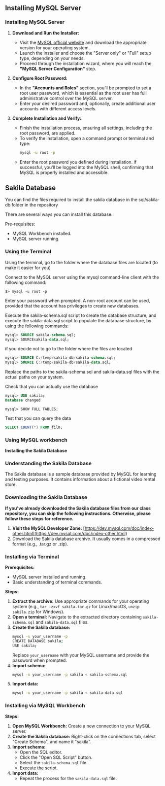 ## Installing MySQL Server
### Installing MySQL Server

1. **Download and Run the Installer:**
   - Visit the [MySQL official website](https://dev.mysql.com/downloads/installer/) and download the appropriate version for your operating system.
   - Launch the installer and choose the "Server only" or "Full" setup type, depending on your needs.
   - Proceed through the installation wizard, where you will reach the **"MySQL Server Configuration"** step.

2. **Configure Root Password:**
   - In the **"Accounts and Roles"** section, you’ll be prompted to set a root user password, which is essential as the root user has full administrative control over the MySQL server.
   - Enter your desired password and, optionally, create additional user accounts with different access levels.

3. **Complete Installation and Verify:**
   - Finish the installation process, ensuring all settings, including the root password, are applied.
   - To verify the installation, open a command prompt or terminal and type:
     ```bash
     mysql -u root -p
     ```
   - Enter the root password you defined during installation. If successful, you’ll be logged into the MySQL shell, confirming that MySQL is properly installed and accessible.

## Sakila Database
You can find the files required to install the sakila database in the sql/sakila-db folder in the repository

There are several ways you can install this database.

Pre-requisites:
*  MySQL Workbench installed.
*  MySQL server running.

### Using the Terminal

Using the terminal, go to the folder where the database files are located (to make it easier for you)

Connect to the MySQL server using the mysql command-line client with the following command:

```$> mysql -u root -p```

Enter your password when prompted. A non-root account can be used, provided that the account has privileges to create new databases.

Execute the sakila-schema.sql script to create the database structure, and execute the sakila-data.sql script to populate the database structure, by using the following commands:

```sql
mysql> SOURCE sakila-schema.sql;
mysql> SOURCEsakila-data.sql;
```

if you decide not to go to the folder where the files are located

```sql
mysql> SOURCE C:/temp/sakila-db/sakila-schema.sql;
mysql> SOURCE C:/temp/sakila-db/sakila-data.sql;
```
Replace the paths to the sakila-schema.sql and sakila-data.sql files with the actual paths on your system.

Check that you can actually use the database

```sql
mysql> USE sakila;
Database changed
```

```
mysql> SHOW FULL TABLES;
```

Test that you can query the data
```sql
SELECT COUNT(*) FROM film;
```

### Using MySQL workbench

**Installing the Sakila Database**

### Understanding the Sakila Database
The Sakila database is a sample database provided by MySQL for learning and testing purposes. It contains information about a fictional video rental store.

### Downloading the Sakila Database
**If you've already downloaded the Sakila database files from our class repository, you can skip the following instructions. Otherwise, please follow these steps for reference.**

1. **Visit the MySQL Developer Zone:** [https://dev.mysql.com/doc/index-other.html](https://dev.mysql.com/doc/index-other.html)
2. Download the Sakila database archive. It usually comes in a compressed format (e.g., .tar.gz or .zip).

### Installing via Terminal
**Prerequisites:**
* MySQL server installed and running.
* Basic understanding of terminal commands.

**Steps:**
1. **Extract the archive:** Use appropriate commands for your operating system (e.g., `tar -zxvf sakila.tar.gz` for Linux/macOS, `unzip sakila.zip` for Windows).
2. **Open a terminal:** Navigate to the extracted directory containing `sakila-schema.sql` and `sakila-data.sql` files.
3. **Create the Sakila database:**
   ```bash
   mysql -u your_username -p
   CREATE DATABASE sakila;
   USE sakila;
   ```
   Replace `your_username` with your MySQL username and provide the password when prompted.
4. **Import schema:**
   ```bash
   mysql -u your_username -p sakila < sakila-schema.sql
   ```
5. **Import data:**
   ```bash
   mysql -u your_username -p sakila < sakila-data.sql
   ```

### Installing via MySQL Workbench


**Steps:**
1. **Open MySQL Workbench:** Create a new connection to your MySQL server.
2. **Create the Sakila database:** Right-click on the connections tab, select "Create Schema", and name it "sakila".
3. **Import schema:**
   * Open the SQL editor.
   * Click the "Open SQL Script" button.
   * Select the `sakila-schema.sql` file.
   * Execute the script.
4. **Import data:**
   * Repeat the process for the `sakila-data.sql` file.
